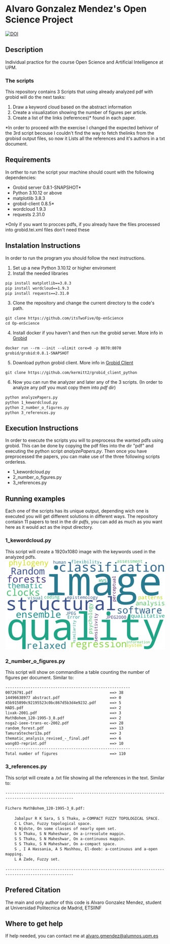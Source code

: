 # Alvaro Gonzalez Mendez's Open Science Project
[![DOI](https://zenodo.org/badge/DOI/10.5281/zenodo.10782920.svg)](https://doi.org/10.5281/zenodo.10782920)
## Description
Individual practice for the course Open Science and Artificial Intelligence at UPM.
### The scripts
This repository contains 3 Scripts that using already analyzed pdf with grobid will do the next tasks:
1. Draw a keyword cloud based on the abstract information
2. Create a visualization showing the number of figures per article.
3. Create a list of the links (references)* found in each paper.

*In order to proceed with the exercise I changed the expected behivor of the 3rd script becouse I couldn't find the way to fetch thelinks from the grobisd output files, so now it Lists all the references and it's authors in a txt document.
## Requirements
In orther to run the script your machine should count with the following dependencies:
- Grobid server 0.8.1-SNAPSHOT*
- Python 3.10.12 or above
- matplotlib 3.8.3
- grobid-client 0.8.5*
- wordcloud 1.9.3
- requests 2.31.0

*Only if you want to procces pdfs, if you already have the files processed into grobid.tei.xml files don't need these
## Instalation Instructions
In order to run the program you should follow the next instructions.
1. Set up a new Python 3.10.12 or higher enviroment
2. Install the needed libraries
```
pip install matplotlib==3.8.3
pip install wordcloud==1.9.3
pip install requests==2.31.0
```
3. Clone the repository and change the current directory to the code's path.
```
git clone https://github.com/itsTwoFive/Op-enScience
cd Op-enScience
```
4. Install docker if you haven't and then run the grobid server. More info in [Grobid](https://github.com/kermitt2/grobid) 
```
docker run --rm --init --ulimit core=0 -p 8070:8070 grobid/grobid:0.8.1-SNAPSHOT
```
5. Download python grobid client. More info in [Grobid Client](https://github.com/kermitt2/grobid_client_python)
```
git clone https://github.com/kermitt2/grobid_client_python
```
6. Now you can run the analyzer and later any of the 3 scripts. (In order to analyze any pdf you must copy them into *pdf* dir)
```
python analyzePapers.py
python 1_kewordcloud.py
python 2_number_o_figures.py
python 3_references.py
```
## Execution Instructions
In order to execute the scripts you will to preprocess the wanted pdfs using grobid. This can be done by copying the pdf files into the dir "pdf" and executing the python script *analyzePapers.py*.
Then once you have preprocessed the papers, you can make use of the three following scripts orderless.
- 1_kewordcloud.py
- 2_number_o_figures.py
- 3_references.py
## Running examples
Each one of the scripts has its unique output, depending wich one is executed you will get different solutions in different ways. The repository contaisn 11 papers to test in the dir *pdfs*, you can add as much as you want here as it would act as the input directory.
### 1_kewordcloud.py
This script will create a 1920x1080 image with the keywords used in the analyzed pdfs.
![WordCloud](https://github.com/itsTwoFive/Op-enScience/blob/main/wordcloudexample.png)
### 2_number_o_figures.py
This script will show on commandline a table counting the number of figures per document. Similar to:
```
-------------------------------------------------------
00726791.pdf                                  ==> 38
14496638977 abstract.pdf                      ==> 0
45b915890c92195523c0bc867d5b3d4e9232.pdf      ==> 5
HADS.pdf                                      ==> 2
livak-2001.pdf                                ==> 3
MathBohem_120-1995-3_8.pdf                    ==> 2
nsga2-ieee-trans-ec-2002.pdf                  ==> 28
random_forest.pdf                             ==> 13
TamuraStecher13a.pdf                          ==> 3
thematic_analysis_revised_-_final.pdf         ==> 6
wang03-reprint.pdf                            ==> 10
-------------------------------------------------------
Total number of figures                       ==> 110
```
### 3_references.py
This script will create a .txt file showing all the references in the text. Similar to:

```
----------------------------------------------------------------------------------------------------

Fichero MathBohem_120-1995-3_8.pdf:

	Jabalpur R K Sara, S S Thaku, a-COMPACT FUZZY TOPOLOGICAL SPACE.
	C L Chan, Fuzzy topological space.
	O Njdste, On some classes of nearly open set.
	S S Thaku, S N Maheshwar, On a-irresolute mappin.
	S S Thaku, S N Maheshwar, On a-continuous mappin.
	S S Thaku, S N Maheshwar, On a-compact space.
	S , I A Hassania, A S Mashhou, El-deeb: a-continuous and a-open mapping.
	L A Zade, Fuzzy set.

----------------------------------------------------------------------------------------------------
```

## Prefered Citation
The main and only author of this code is Alvaro Gonzalez Mendez, student at Universidad Politecnica de Madrid, ETSIINF
## Where to get help
If help needed, you can contact me at alvaro.gmendez@alumnos.upm.es
